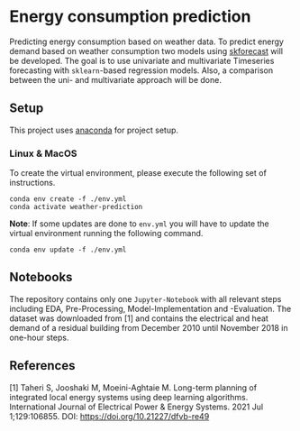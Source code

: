 # Energy consumption prediction 
Predicting energy consumption based on weather data.
To predict energy demand based on weather 
consumption two models using <a href="https://skforecast.org/0.11.0/index.html" target="_blank">skforecast</a> 
will be developed.
The goal is to use univariate and multivariate Timeseries forecasting with `sklearn`-based 
regression models. Also, a comparison between the uni- and multivariate approach will be done.

## Setup

This project uses <a href="https://anaconda.com" target="_blank">anaconda</a>
for project setup.

### Linux & MacOS

To create the virtual environment, please execute the following set of 
instructions. 

```console
conda env create -f ./env.yml
conda activate weather-prediction
```

**Note**: If some updates are done to `env.yml` you will have to update the 
virtual environment running the following command.

```console
conda env update -f ./env.yml
```

## Notebooks

The repository contains only one `Jupyter-Notebook` with all relevant steps 
including EDA, Pre-Processing, Model-Implementation and -Evaluation. 
The dataset was downloaded from [1] and contains the electrical and heat demand 
of a residual building from December 2010 until November 2018 in one-hour steps.
 

## References
[1]   Taheri S, Jooshaki M, Moeini-Aghtaie M. Long-term planning of integrated 
local energy systems using deep learning algorithms. International Journal of 
Electrical Power & Energy Systems. 2021 Jul 1;129:106855. 
DOI: <a href="https://doi.org/10.21227/dfvb-re49 " target="_blank">
https://doi.org/10.21227/dfvb-re49 </a>
